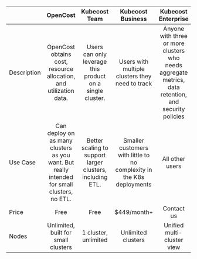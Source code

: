 |  | OpenCost | Kubecost Team | Kubecost Business | Kubecost Enterprise |
|---|:---:|:---:|:---:|:---:|
| Description | OpenCost obtains cost, resource allocation, and utilization data. | Users can only leverage this product on a single cluster. | Users with multiple clusters they need to track | Anyone with three or more clusters who needs aggregate metrics, data retention, and security policies |
| Use Case | Can deploy on as many clusters as you want. But really intended for small clusters, no ETL. | Better scaling to support larger clusters, including ETL. | Smaller customers with little to no complexity in the K8s deployments | All other users |
| Price | Free | Free | $449/month+ | Contact us |
| Nodes | Unlimited, built for small clusters | 1 cluster, unlimited | Unlimited clusters | Unified multi-cluster view |
